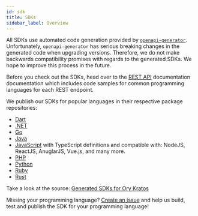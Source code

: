 ```yaml
---
id: sdk
title: SDKs
sidebar_label: Overview
---
```


All SDKs use automated code generation provided by
[`openapi-generator`](https://github.com/OpenAPITools/openapi-generator).
Unfortunately, `openapi-generator` has serious breaking changes in the generated
code when upgrading versions. Therefore, we do not make backwards compatibility
promises with regards to the generated SDKs. We hope to improve this process in
the future.

Before you check out the SDKs, head over to the [REST API](reference/api)
documentation documentation which includes code samples for common programming
languages for each REST endpoint.

We publish our SDKs for popular languages in their respective package
repositories:

- [Dart](https://pub.dev/packages/ory_kratos_client)
- [.NET](https://www.nuget.org/packages/Ory.Kratos.Client/)
- [Go](https://github.com/ory/kratos-client-go)
- [Java](https://search.maven.org/artifact/sh.ory.kratos/kratos-client)
- [JavaScript](https://www.npmjs.com/package/@ory/kratos-client) with TypeScript
  definitions and compatible with: NodeJS, ReactJS, AnuglarJS, Vue.js, and many
  more.
- [PHP](https://packagist.org/packages/ory/kratos-client)
- [Python](https://pypi.org/project/ory-kratos-client/)
- [Ruby](https://rubygems.org/gems/ory-kratos-client)
- [Rust](https://crates.io/crates/ory-kratos-client)

Take a look at the source: [Generated SDKs for Ory Kratos](https://github.com/ory/sdk/tree/master/clients/kratos/)

Missing your programming language?
[Create an issue](https://github.com/ory/kratos/issues) and help us build, test
and publish the SDK for your programming language!
